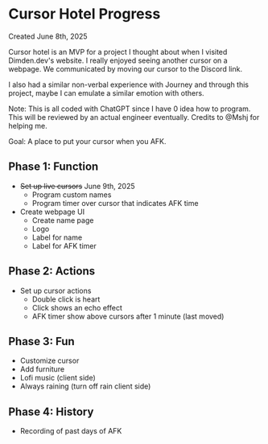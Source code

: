 # Cursor Hotel Progress
Created June 8th, 2025

Cursor hotel is an MVP for a project I thought about when I visited Dimden.dev's website. I really enjoyed seeing another cursor on a webpage. We communicated by moving our cursor to the Discord link. 

I also had a similar non-verbal experience with Journey and through this project, maybe I can emulate a similar emotion with others.

Note: This is all coded with ChatGPT since I have 0 idea how to program. This will be reviewed by an actual engineer eventually. Credits to @Mshj for helping me.

Goal: A place to put your cursor when you AFK.
## Phase 1: Function
- ~~Set up live cursors~~ June 9th, 2025
	- Program custom names
	- Program timer over cursor that indicates AFK time
- Create webpage UI
	- Create name page
	- Logo
	- Label for name
	- Label for AFK timer

## Phase 2: Actions
- Set up cursor actions
	- Double click is heart
	- Click shows an echo effect
	- AFK timer show above cursors after 1 minute (last moved)

## Phase 3: Fun
- Customize cursor
- Add furniture
- Lofi music (client side)
- Always raining (turn off rain client side)

## Phase 4: History
- Recording of past days of AFK